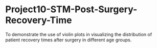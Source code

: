 # Project10-STM-Post-Surgery-Recovery-Time
To demonstrate the use of violin plots in visualizing the distribution of patient recovery times after surgery in different age groups.
